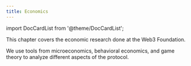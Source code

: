 ```yaml
---
title: Economics
---
```


import DocCardList from '@theme/DocCardList';

This chapter covers the economic research done at the Web3 Foundation.

We use tools from microeconomics, behavioral economics, and game theory to analyze different aspects of the protocol.

<DocCardList />
